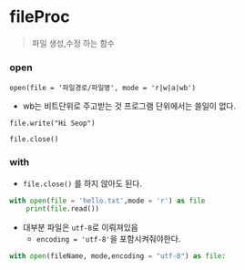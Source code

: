 # fileProc

> 파일 생성,수정 하는 함수 



### open

`open(file = '파일경로/파일명', mode = 'r|w|a|wb')`

- wb는 비트단위로 주고받는 것 프로그램 단위에서는 쓸일이 없다. 

`file.write("Hi Seop")`

`file.close() `



### with

- `file.close()` 를 하지 않아도 된다.

```python 
with open(file = 'hello.txt',mode = 'r') as file
	print(file.read())
```



- 대부분 파일은 `utf-8`로 이뤄져있음		
  - `encoding = 'utf-8'`을 포함시켜줘야한다.

```python
with open(fileName, mode,encoding = "utf-8") as file:
```



